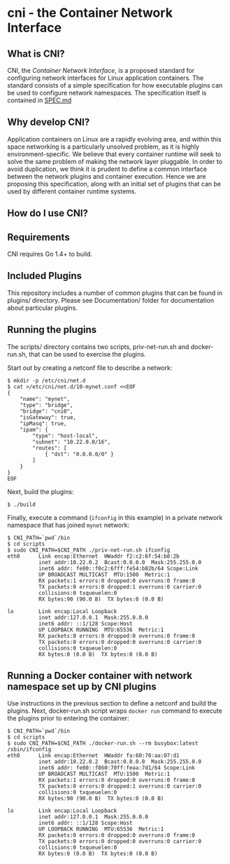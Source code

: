 # cni - the Container Network Interface

## What is CNI?

CNI, the _Container Network Interface_, is a proposed standard for configuring network interfaces for Linux application containers.
The standard consists of a simple specification for how executable plugins can be used to configure network namespaces.
The specification itself is contained in [SPEC.md](SPEC.md)

## Why develop CNI?

Application containers on Linux are a rapidly evolving area, and within this space networking is a particularly unsolved problem, as it is highly environment-specific.
We believe that every container runtime will seek to solve the same problem of making the network layer pluggable.
In order to avoid duplication, we think it is prudent to define a common interface between the network plugins and container execution.
Hence we are proposing this specification, along with an initial set of plugins that can be used by different container runtime systems.

## How do I use CNI?

## Requirements
CNI requires Go 1.4+ to build.

## Included Plugins
This repository includes a number of common plugins that can be found in plugins/ directory.
Please see Documentation/ folder for documentation about particular plugins.

## Running the plugins
The scripts/ directory contains two scripts, priv-net-run.sh and docker-run.sh, that can be used to exercise the plugins.

Start out by creating a netconf file to describe a network:

```
$ mkdir -p /etc/cni/net.d
$ cat >/etc/cni/net.d/10-mynet.conf <<EOF
{
	"name": "mynet",
	"type": "bridge",
	"bridge": "cni0",
	"isGateway": true,
	"ipMasq": true,
	"ipam": {
		"type": "host-local",
		"subnet": "10.22.0.0/16",
		"routes": [
			{ "dst": "0.0.0.0/0" }
		]
	}
}
EOF
```

Next, build the plugins:

```
$ ./build
```

Finally, execute a command (`ifconfig` in this example) in a private network namespace that has joined `mynet` network:

```
$ CNI_PATH=`pwd`/bin
$ cd scripts
$ sudo CNI_PATH=$CNI_PATH ./priv-net-run.sh ifconfig
eth0      Link encap:Ethernet  HWaddr f2:c2:6f:54:b8:2b  
          inet addr:10.22.0.2  Bcast:0.0.0.0  Mask:255.255.0.0
          inet6 addr: fe80::f0c2:6fff:fe54:b82b/64 Scope:Link
          UP BROADCAST MULTICAST  MTU:1500  Metric:1
          RX packets:1 errors:0 dropped:0 overruns:0 frame:0
          TX packets:0 errors:0 dropped:1 overruns:0 carrier:0
          collisions:0 txqueuelen:0 
          RX bytes:90 (90.0 B)  TX bytes:0 (0.0 B)

lo        Link encap:Local Loopback  
          inet addr:127.0.0.1  Mask:255.0.0.0
          inet6 addr: ::1/128 Scope:Host
          UP LOOPBACK RUNNING  MTU:65536  Metric:1
          RX packets:0 errors:0 dropped:0 overruns:0 frame:0
          TX packets:0 errors:0 dropped:0 overruns:0 carrier:0
          collisions:0 txqueuelen:0 
          RX bytes:0 (0.0 B)  TX bytes:0 (0.0 B)
```

## Running a Docker container with network namespace set up by CNI plugins

Use instructions in the previous section to define a netconf and build the plugins.
Next, docker-run.sh script wraps `docker run` command to execute the plugins prior to entering the container:

```
$ CNI_PATH=`pwd`/bin
$ cd scripts
$ sudo CNI_PATH=$CNI_PATH ./docker-run.sh --rm busybox:latest /sbin/ifconfig
eth0      Link encap:Ethernet  HWaddr fa:60:70:aa:07:d1  
          inet addr:10.22.0.2  Bcast:0.0.0.0  Mask:255.255.0.0
          inet6 addr: fe80::f860:70ff:feaa:7d1/64 Scope:Link
          UP BROADCAST MULTICAST  MTU:1500  Metric:1
          RX packets:1 errors:0 dropped:0 overruns:0 frame:0
          TX packets:0 errors:0 dropped:1 overruns:0 carrier:0
          collisions:0 txqueuelen:0 
          RX bytes:90 (90.0 B)  TX bytes:0 (0.0 B)

lo        Link encap:Local Loopback  
          inet addr:127.0.0.1  Mask:255.0.0.0
          inet6 addr: ::1/128 Scope:Host
          UP LOOPBACK RUNNING  MTU:65536  Metric:1
          RX packets:0 errors:0 dropped:0 overruns:0 frame:0
          TX packets:0 errors:0 dropped:0 overruns:0 carrier:0
          collisions:0 txqueuelen:0 
          RX bytes:0 (0.0 B)  TX bytes:0 (0.0 B)
```
